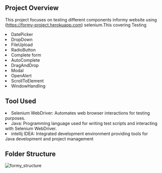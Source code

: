 <h2><b>Project Overview</b></h2>

This project focuses on testing different components informy website using (https://formy-project.herokuapp.com) selenium.This covering Testing<br>
<li>DatePicker</li>
<li>DropDown</li>
<li>FileUpload</li>
<li>RadioButton</li>
<li>Complete form </li>
<li>AutoComplete</li>
<li>DragAndDrop</li>
<li>Modal</li>
<li>OpenAlert</li>
<li>ScrollToElement</li>
<li>WindowHandling</li>



<h2><b>Tool Used</b></h2>

<li>Selenium WebDriver: Automates web browser interactions for testing purposes.</li>

<li>Java: Programming language used for writing test scripts and interacting with Selenium WebDriver.</li>

<li>intellij IDEA: Integrated development environment providing tools for Java development and project management</li>

<h2><b>Folder Structure</b></h2>

![formy_structure](https://github.com/lakmali-vishaka/Formy_Project-Automation/assets/119029100/f2ecd32d-13b6-4e00-a694-a08ec05ab399)

